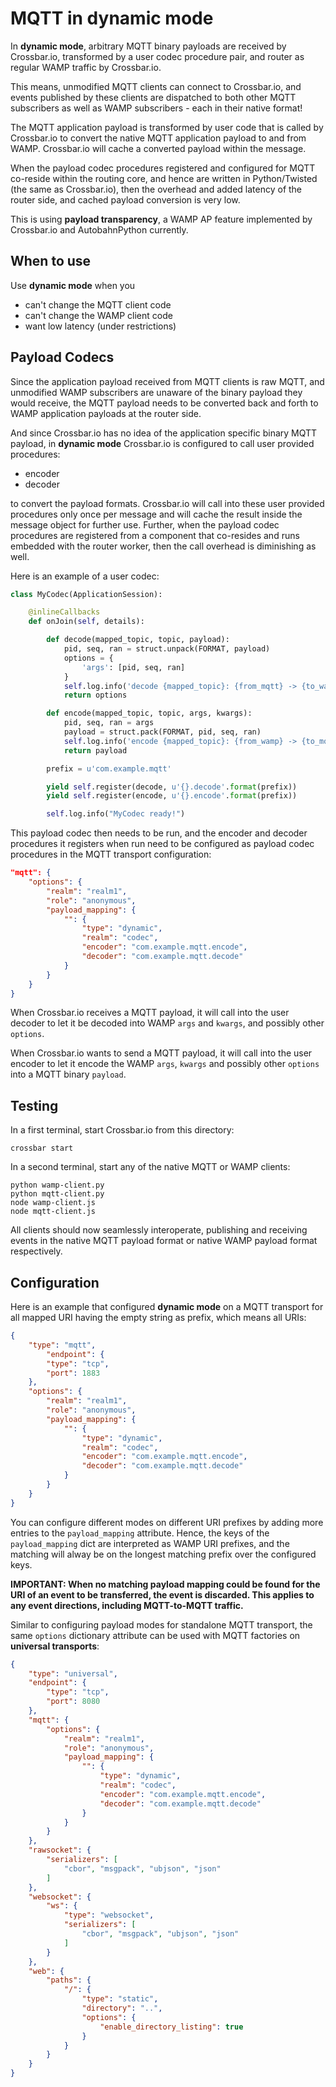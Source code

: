# MQTT in dynamic mode

In **dynamic mode**, arbitrary MQTT binary payloads are received by Crossbar.io, transformed by a user codec procedure pair, and router as regular WAMP traffic by Crossbar.io.

This means, unmodified MQTT clients can connect to Crossbar.io, and events published by these clients are dispatched to both other MQTT subscribers as well as WAMP subscribers - each in their native format!

The MQTT application payload is transformed by user code that is called by Crossbar.io to convert the native MQTT application payload to and from WAMP. Crossbar.io will cache a converted payload within the message.

When the payload codec procedures registered and configured for MQTT co-reside within the routing core, and hence are written in Python/Twisted (the same as Crossbar.io), then the overhead and added latency of the router side, and cached payload conversion is very low.

This is using **payload transparency**, a WAMP AP feature implemented by Crossbar.io and AutobahnPython currently.

## When to use

Use **dynamic mode** when you

* can't change the MQTT client code
* can't change the WAMP client code
* want low latency (under restrictions)


## Payload Codecs

Since the application payload received from MQTT clients is raw MQTT, and unmodified WAMP subscribers are unaware of the binary payload they would receive, the MQTT payload needs to be converted back and forth to WAMP application payloads at the router side.

And since Crossbar.io has no idea of the application specific binary MQTT payload, in **dynamic mode** Crossbar.io is configured to call user provided procedures:

* encoder
* decoder

to convert the payload formats. Crossbar.io will call into these user provided procedures only once per message and will cache the result inside the message object for further use. Further, when the payload codec procedures are registered from a component that co-resides and runs embedded with the router worker, then the call overhead is diminishing as well.

Here is an example of a user codec:

```python
class MyCodec(ApplicationSession):

    @inlineCallbacks
    def onJoin(self, details):

        def decode(mapped_topic, topic, payload):
            pid, seq, ran = struct.unpack(FORMAT, payload)
            options = {
                'args': [pid, seq, ran]
            }
            self.log.info('decode {mapped_topic}: {from_mqtt} -> {to_wamp}', mapped_topic=mapped_topic, from_mqtt=payload, to_wamp=options)
            return options

        def encode(mapped_topic, topic, args, kwargs):
            pid, seq, ran = args
            payload = struct.pack(FORMAT, pid, seq, ran)
            self.log.info('encode {mapped_topic}: {from_wamp} -> {to_mqtt}', mapped_topic=mapped_topic, from_wamp={u'args': args}, to_mqtt=payload)
            return payload

        prefix = u'com.example.mqtt'

        yield self.register(decode, u'{}.decode'.format(prefix))
        yield self.register(encode, u'{}.encode'.format(prefix))

        self.log.info("MyCodec ready!")
```

This payload codec then needs to be run, and the encoder and decoder procedures it registers when run need to be configured as payload codec procedures in the MQTT transport configuration:

```json
"mqtt": {
    "options": {
        "realm": "realm1",
        "role": "anonymous",
        "payload_mapping": {
            "": {
                "type": "dynamic",
                "realm": "codec",
                "encoder": "com.example.mqtt.encode",
                "decoder": "com.example.mqtt.decode"
            }
        }
    }
}
```

When Crossbar.io receives a MQTT payload, it will call into the user decoder to let it be decoded into WAMP `args` and `kwargs`, and possibly other `options`.

When Crossbar.io wants to send a MQTT payload, it will call into the user encoder to let it encode the WAMP `args`, `kwargs` and possibly other `options` into a MQTT binary `payload`.


## Testing

In a first terminal, start Crossbar.io from this directory:

```console
crossbar start
```

In a second terminal, start any of the native MQTT or WAMP clients:

```console
python wamp-client.py
python mqtt-client.py
node wamp-client.js
node mqtt-client.js
```

All clients should now seamlessly interoperate, publishing and receiving events in the native MQTT payload format or native WAMP payload format respectively.


## Configuration

Here is an example that configured **dynamic mode** on a MQTT transport for all mapped URI having the empty string as prefix, which means all URIs:

```json
{
    "type": "mqtt",
        "endpoint": {
        "type": "tcp",
        "port": 1883
    },
    "options": {
        "realm": "realm1",
        "role": "anonymous",
        "payload_mapping": {
            "": {
                "type": "dynamic",
                "realm": "codec",
                "encoder": "com.example.mqtt.encode",
                "decoder": "com.example.mqtt.decode"
            }
        }
    }
}
```

You can configure different modes on different URI prefixes by adding more entries to the `payload_mapping` attribute. Hence, the keys of the `payload_mapping` dict are interpreted as WAMP URI prefixes, and the matching will alway be on the longest matching prefix over the configured keys.

**IMPORTANT: When no matching payload mapping could be found for the URI of an event to be transferred, the event is discarded. This applies to any event directions, including MQTT-to-MQTT traffic.**

Similar to configuring payload modes for standalone MQTT transport, the same `options` dictionary attribute can be used with MQTT factories on **universal transports**:

```json
{
    "type": "universal",
    "endpoint": {
        "type": "tcp",
        "port": 8080
    },
    "mqtt": {
        "options": {
            "realm": "realm1",
            "role": "anonymous",
            "payload_mapping": {
                "": {
                    "type": "dynamic",
                    "realm": "codec",
                    "encoder": "com.example.mqtt.encode",
                    "decoder": "com.example.mqtt.decode"
                }
            }
        }
    },
    "rawsocket": {
        "serializers": [
            "cbor", "msgpack", "ubjson", "json"
        ]
    },
    "websocket": {
        "ws": {
            "type": "websocket",
            "serializers": [
                "cbor", "msgpack", "ubjson", "json"
            ]
        }
    },
    "web": {
        "paths": {
            "/": {
                "type": "static",
                "directory": "..",
                "options": {
                    "enable_directory_listing": true
                }
            }
        }
    }
}
```
